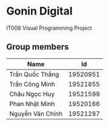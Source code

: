 ﻿# Gonin Digital

IT008 Visual Programming Project

## Group members

|Name            |Id         |
|----------------|-----------|
|Trần Quốc Thắng |19520951   |
|Trần Công Minh  |19521855   |
|Châu Ngọc Huy   |19521599   |
|Phan Nhật Minh  |19520166   |
|Nguyễn Văn Chính|19521287   |